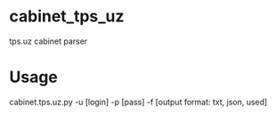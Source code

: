 # cabinet_tps_uz
tps.uz cabinet parser

# Usage
cabinet.tps.uz.py -u [login] -p [pass] -f [output format: txt, json, used]
